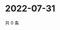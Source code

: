 # 2022-07-31

共 0 条

<!-- BEGIN WEIBO -->
<!-- 最后更新时间 Sun Jul 31 2022 09:49:58 GMT+0800 (China Standard Time) -->

<!-- END WEIBO -->
